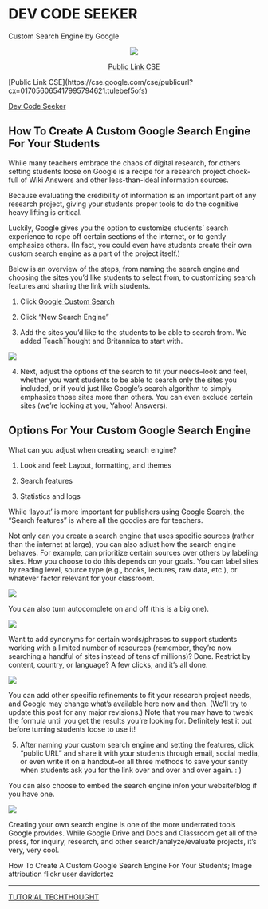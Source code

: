 # DEV CODE SEEKER

Custom Search Engine by Google 

<p align="center"><img src="http://www.knowledgeidea.com/wp-content/uploads/2015/04/How-to-Create-Custom-Search-Engine-CSE-For-Your-Website.jpg"></p>

<p align="center"><a href="https://cse.google.com/cse/publicurl?cx=017056065417995794621:tulebef5ofs">Public Link CSE</a></p>
[Public Link CSE](https://cse.google.com/cse/publicurl?cx=017056065417995794621:tulebef5ofs)

[Dev Code Seeker](https://marcialwushu.github.io/devcodeseeker/)

## How To Create A Custom Google Search Engine For Your Students

While many teachers embrace the chaos of digital research, for others setting students loose on Google is a recipe for a research project chock-full of Wiki Answers and other less-than-ideal information sources.

Because evaluating the credibility of information is an important part of any research project, giving your students proper tools to do the cognitive heavy lifting is critical.

Luckily, Google gives you the option to customize students’ search experience to rope off certain sections of the internet, or to gently emphasize others. (In fact, you could even have students create their own custom search engine as a part of the project itself.)

Below is an overview of the steps, from naming the search engine and choosing the sites you’d like students to select from, to customizing search features and sharing the link with students.

1. Click [Google Custom Search](http://www.google.com/cse/create/new)

2. Click “New Search Engine”

3. Add the sites you’d like to the students to be able to search from. We added TeachThought and Britannica to start with.

![](https://www.teachthought.com/wp-content/uploads/2017/08/how-to-create-custom-google-search-engine-c.png)

4. Next, adjust the options of the search to fit your needs–look and feel, whether you want students to be able to search only the sites you included, or if you’d just like Google’s search algorithm to simply emphasize those sites more than others. You can even exclude certain sites (we’re looking at you, Yahoo! Answers).

## Options For Your Custom Google Search Engine

What can you adjust when creating search engine?

1. Look and feel: Layout, formatting, and themes

2. Search features

3. Statistics and logs

While ‘layout’ is more important for publishers using Google Search, the “Search features” is where all the goodies are for teachers.

Not only can you create a search engine that uses specific sources (rather than the internet at large), you can also adjust how the search engine behaves. For example, can prioritize certain sources over others by labeling sites. How you choose to do this depends on your goals. You can label sites by reading level, source type (e.g., books, lectures, raw data, etc.), or whatever factor relevant for your classroom.

![](https://www.teachthought.com/wp-content/uploads/2017/08/refine-google-search-c.png)

You can also turn autocomplete on and off (this is a big one).

![](https://www.teachthought.com/wp-content/uploads/2017/08/google-custom-features-c.png)

Want to add synonyms for certain words/phrases to support students working with a limited number of resources (remember, they’re now searching a handful of sites instead of tens of millions)? Done. Restrict by content, country, or language? A few clicks, and it’s all done.


![](https://www.teachthought.com/wp-content/uploads/2017/08/google-refinements-3-c.png)

You can add other specific refinements to fit your research project needs, and Google may change what’s available here now and then. (We’ll try to update this post for any major revisions.) Note that you may have to tweak the formula until you get the results you’re looking for. Definitely test it out before turning students loose to use it!

5. After naming your custom search engine and setting the features, click “public URL” and share it with your students through email, social media, or even write it on a handout–or all three methods to save your sanity when students ask you for the link over and over and over again. : )

You can also choose to embed the search engine in/on your website/blog if you have one.

![](https://www.teachthought.com/wp-content/uploads/2013/05/google-custom-search-engine-4.jpg)

Creating your own search engine is one of the more underrated tools Google provides. While Google Drive and Docs and Classroom get all of the press, for inquiry, research, and other search/analyze/evaluate projects, it’s very, very cool.

How To Create A Custom Google Search Engine For Your Students; Image attribution flickr user davidortez 

---

[TUTORIAL TECHTHOUGHT](https://www.teachthought.com/technology/how-to-create-a-custom-search-engine-for-your-students/)
